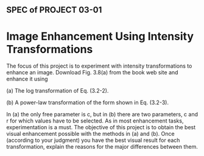 ## SPEC of PROJECT 03-01

# Image Enhancement Using Intensity Transformations   

The focus of this project is to experiment with intensity transformations to enhance an image.  Download Fig. 3.8(a) from the book web site and enhance it using

(a) The log transformation of Eq. (3.2-2).

(b) A power-law transformation of the form shown in Eq. (3.2-3).

In (a) the only free parameter is c, but in (b) there are two parameters, c and r for which values have to be selected.  As in most enhancement tasks, experimentation is a must.  The objective of this project is to obtain the best visual enhancement possible with the methods in (a) and (b).  Once (according to your judgment) you have the best visual result for each transformation, explain the reasons for the major differences between them.
